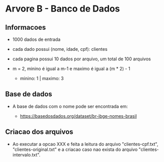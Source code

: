 # Arvore B - Banco de Dados

## Informacoes

- 1000 dados de entrada

- cada dado possui (nome, idade, cpf): clientes

- cada pagina possui 10 dados por arquivo, um total de 100 arquivos

- m = 2, minino é igual a m-1 e maximo é igual a (m * 2) - 1

  - minino: 1 | maximo: 3

## Base de dados

- A base de dados com o nome pode ser encontrada em:

  - https://basedosdados.org/dataset/br-ibge-nomes-brasil

## Criacao dos arquivos

- Ao executar a opcao XXX e feita a leitura do arquivo "clientes-cpf.txt", "clientes-original.txt" e a criacao caso nao exista do arquivo "clientes-intervalo.txt".